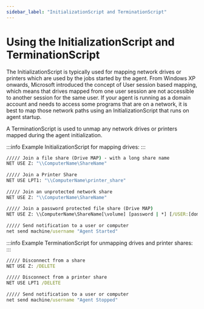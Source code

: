 ```yaml
---
sidebar_label: "InitializationScript and TerminationScript"
---
```


# Using the InitializationScript and TerminationScript

The InitializationScript is typically used for mapping network drives or printers which are used by the jobs started by the agent. From Windows XP onwards, Microsoft introduced the concept of User session based mapping, which means that drives mapped from one user session are not accessible to another session for the same user. If your agent is running as a domain account and needs to access some programs that are on a network, it is best to map those network paths using an InitializationScript that runs on agent startup.

A TerminationScript is used to unmap any network drives or printers mapped during the agent initialization.

:::info Example
InitializationScript for mapping drives:
:::

```bat
///// Join a file share (Drive MAP) - with a long share name
NET USE Z: "\\ComputerName\ShareName"
 
///// Join a Printer Share
NET USE LPT1: "\\ComputerName\printer_share"
 
///// Join an unprotected network share
NET USE Z: "\\ComputerName\ShareName"
 
///// Join a password protected file share (Drive MAP)
NET USE Z: \\ComputerName\ShareName[\volume] [password | *] [/USER:[domainname\]username]
 
///// Send notification to a user or computer
net send machine/username "Agent Started"
```

:::info Example
TerminationScript for unmapping drives and printer shares:
:::

```bat
///// Disconnect from a share
NET USE Z: /DELETE
 
///// Disconnect from a printer share
NET USE LPT1 /DELETE
 
///// Send notification to a user or computer
net send machine/username "Agent Stopped"
```
